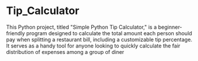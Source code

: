 # Tip_Calculator
This Python project, titled "Simple Python Tip Calculator," is a beginner-friendly program designed to calculate the total amount each person should pay when splitting a restaurant bill, including a customizable tip percentage. It serves as a handy tool for anyone looking to quickly calculate the fair distribution of expenses among a group of diner
